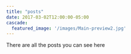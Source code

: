 ```yaml
---
title: "posts"
date: 2017-03-02T12:00:00-05:00
cascade:
  featured_image: '/images/Main-preview2.jpg'
---
```

There are all the posts you can see here
